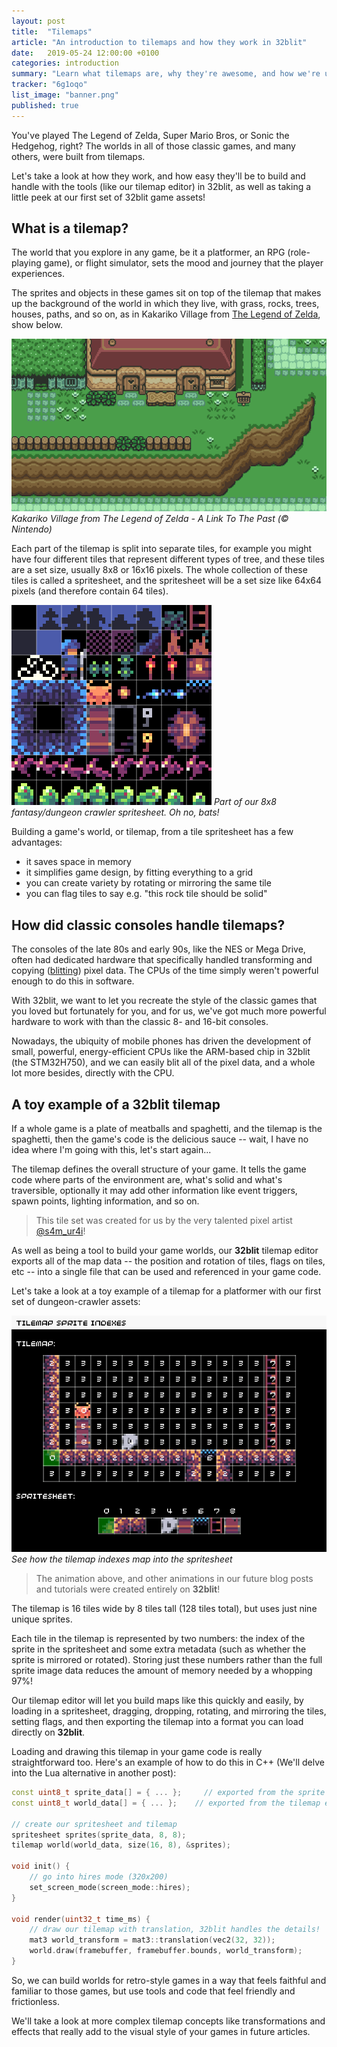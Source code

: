 ```yaml
---
layout: post
title:  "Tilemaps"
article: "An introduction to tilemaps and how they work in 32blit"
date:   2019-05-24 12:00:00 +0100
categories: introduction
summary: "Learn what tilemaps are, why they're awesome, and how we're using them on 32blit."
tracker: "6g1oqo"
list_image: "banner.png"
published: true
---
```


You've played The Legend of Zelda, Super Mario Bros, or Sonic the Hedgehog, right? The worlds in all of those classic games, and many others, were built from tilemaps.

Let's take a look at how they work, and how easy they'll be to build and handle with the tools (like our tilemap editor) in 32blit, as well as taking a little peek at our first set of 32blit game assets!

## What is a tilemap?

The world that you explore in any game, be it a platformer, an RPG (role-playing game), or flight simulator, sets the mood and journey that the player experiences.

The sprites and objects in these games sit on top of the tilemap that makes up the background of the world in which they live, with grass, rocks, trees, houses, paths, and so on, as in Kakariko Village from [The Legend of Zelda](https://en.wikipedia.org/wiki/The_Legend_of_Zelda), show below.

![Kakariko Village](kakariko-village.png)
*Kakariko Village from The Legend of Zelda - A Link To The Past (© Nintendo)*

Each part of the tilemap is split into separate tiles, for example you might have four different tiles that represent different types of tree, and these tiles are a set size, usually 8x8 or 16x16 pixels. The whole collection of these tiles is called a spritesheet, and the spritesheet will be a set size like 64x64 pixels (and therefore contain 64 tiles).

![Dungeon-crawler spritesheet sample](spritesheet.png)
*Part of our 8x8 fantasy/dungeon crawler spritesheet. Oh no, bats!*

Building a game's world, or tilemap, from a tile spritesheet has a few advantages:

- it saves space in memory
- it simplifies game design, by fitting everything to a grid
- you can create variety by rotating or mirroring the same tile
- you can flag tiles to say e.g. "this rock tile should be solid"

## How did classic consoles handle tilemaps?

The consoles of the late 80s and early 90s, like the NES or Mega Drive, often had dedicated hardware that specifically handled transforming and copying ([blitting](https://en.wikipedia.org/wiki/Bit_blit)) pixel data. The CPUs of the time simply weren't powerful enough to do this in software.

With 32blit, we want to let you recreate the style of the classic games that you loved but fortunately for you, and for us, we've got much more powerful hardware to work with than the classic 8- and 16-bit consoles.

Nowadays, the ubiquity of mobile phones has driven the development of small, powerful, energy-efficient CPUs like the ARM-based chip in 32blit (the STM32H750), and we can easily blit all of the pixel data, and a whole lot more besides, directly with the CPU.

## A toy example of a 32blit tilemap

If a whole game is a plate of meatballs and spaghetti, and the tilemap is the spaghetti, then the game's code is the delicious sauce -- wait, I have no idea where I'm going with this, let's start again...

The tilemap defines the overall structure of your game. It tells the game code where parts of the environment are, what's solid and what's traversible, optionally it may add other information like event triggers, spawn points, lighting information, and so on.

> This tile set was created for us by the very talented pixel artist [@s4m_ur4i](https://dribbble.com/s4m_ur4i)!

As well as being a tool to build your game worlds, our **32blit** tilemap editor exports all of the map data -- the position and rotation of tiles, flags on tiles, etc -- into a single file that can be used and referenced in your game code.

Let's take a look at a toy example of a tilemap for a platformer with our first set of dungeon-crawler assets:

![Dungeon-crawler tilemap example](tilemap-indexes.png)
*See how the tilemap indexes map into the spritesheet*

>The animation above, and other animations in our future blog posts and tutorials were created entirely on **32blit**!

The tilemap is 16 tiles wide by 8 tiles tall (128 tiles total), but uses just nine unique sprites.

Each tile in the tilemap is represented by two numbers: the index of the sprite in the spritesheet and some extra metadata (such as whether the sprite is mirrored or rotated). Storing just these numbers rather than the full sprite image data reduces the amount of memory needed by a whopping 97%!

Our tilemap editor will let you build maps like this quickly and easily, by loading in a spritesheet, dragging, dropping, rotating, and mirroring the tiles, setting flags, and then exporting the tilemap into a format you can load directly on **32blit**.

Loading and drawing this tilemap in your game code is really straightforward too. Here's an example of how to do this in C++ (We'll delve into the Lua alternative in another post):

```c++
const uint8_t sprite_data[] = { ... };     // exported from the sprite editor
const uint8_t world_data[] = { ... };    // exported from the tilemap editor

// create our spritesheet and tilemap
spritesheet sprites(sprite_data, 8, 8);
tilemap world(world_data, size(16, 8), &sprites);

void init() {
    // go into hires mode (320x200)
    set_screen_mode(screen_mode::hires);
}

void render(uint32_t time_ms) {   
    // draw our tilemap with translation, 32blit handles the details!
    mat3 world_transform = mat3::translation(vec2(32, 32));    
    world.draw(framebuffer, framebuffer.bounds, world_transform);
}
```

So, we can build worlds for retro-style games in a way that feels faithful and familiar to those games, but use tools and code that feel friendly and frictionless.

We'll take a look at more complex tilemap concepts like transformations and effects that really add to the visual style of your games in future articles.